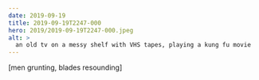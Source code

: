 ```yaml
---
date: 2019-09-19
title: 2019-09-19T2247-000
hero: 2019/2019-09-19T2247-000.jpeg
alt: >
  an old tv on a messy shelf with VHS tapes, playing a kung fu movie
---
```


[men grunting, blades resounding]
